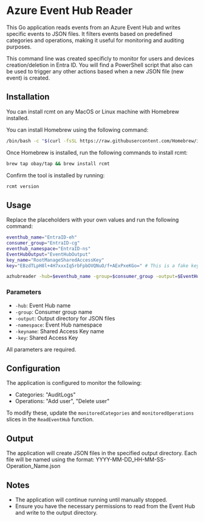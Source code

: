 # Azure Event Hub Reader

This Go application reads events from an Azure Event Hub and writes specific events to JSON files. It filters events based on predefined categories and operations, making it useful for monitoring and auditing purposes.

This command line was created specificly to monitor for users and devices creation/deletion in Entra ID. You will find a PowerShell script that also can be used to trigger any other actions based when a new JSON file (new event) is created.

## Installation

You can install rcmt on any MacOS or Linux machine with Homebrew installed.

You can install Homebrew using the following command:

```bash
/bin/bash -c "$(curl -fsSL https://raw.githubusercontent.com/Homebrew/install/HEAD/install.sh)"
```

Once Homebrew is installed, run the following commands to install rcmt:

```bash
brew tap obay/tap && brew install rcmt
```

Confirm the tool is installed by running:

```bash
rcmt version
```

## Usage

Replace the placeholders with your own values and run the following command:

```bash
eventhub_name="EntraID-eh"
consumer_group="EntraID-cg"
eventhub_namespace="EntraID-ns"
EventHubOutput="EventHubOutput"
key_name="RootManageSharedAccessKey"
key="EBzdTLpH8l+4H7xxxIq5rbFpbOVQNuO/f+AExPxeKGo=" # This is a fake key. Replace with your own key.

azhubreader -hub=$eventhub_name -group=$consumer_group -output=$EventHubOutput -namespace=$eventhub_namespace -keyname=$key_name -key=$key
```

### Parameters

- `-hub`: Event Hub name
- `-group`: Consumer group name
- `-output`: Output directory for JSON files
- `-namespace`: Event Hub namespace
- `-keyname`: Shared Access Key name
- `-key`: Shared Access Key

All parameters are required.

## Configuration

The application is configured to monitor the following:

- Categories: "AuditLogs"
- Operations: "Add user", "Delete user"

To modify these, update the `monitoredCategories` and `monitoredOperations` slices in the `ReadEventHub` function.

## Output

The application will create JSON files in the specified output directory. Each file will be named using the format:
YYYY-MM-DD_HH-MM-SS-Operation_Name.json

## Notes

- The application will continue running until manually stopped.
- Ensure you have the necessary permissions to read from the Event Hub and write to the output directory.
